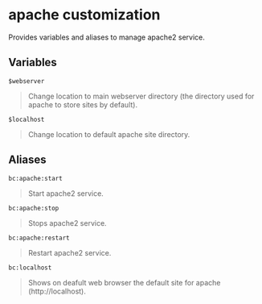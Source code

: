 # apache customization

Provides variables and aliases to manage apache2 service.

## Variables

`$webserver`

> Change location to main webserver directory (the directory used for apache to store sites by default).

`$localhost`

> Change location to default apache site directory.

## Aliases

`bc:apache:start`

> Start apache2 service.

`bc:apache:stop`

> Stops apache2 service.

`bc:apache:restart`

> Restart apache2 service.

`bc:localhost`

> Shows on deafult web browser the default site for apache (http://localhost).
